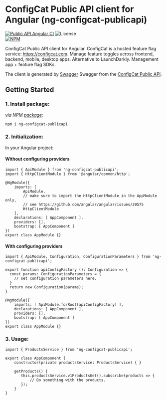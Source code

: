 # ConfigCat Public API client for Angular (ng-configcat-publicapi)

[![Public API Angular CI](https://github.com/configcat/ng-configcat-publicapi/actions/workflows/ng-configcat-publicapi-ci.yml/badge.svg?branch=master)](https://github.com/configcat/ng-configcat-publicapi/actions/workflows/ng-configcat-publicapi-ci.yml) ![License](https://img.shields.io/github/license/configcat/ng-configcat-publicapi.svg) \
[![NPM](https://nodei.co/npm/ng-configcat-publicapi.png)](https://nodei.co/npm/ng-configcat-publicapi/)

ConfigCat Public API client for Angular. ConfigCat is a hosted feature flag service: https://configcat.com. Manage feature toggles across frontend, backend, mobile, desktop apps. Alternative to LaunchDarkly. Management app + feature flag SDKs.

The client is generated by [Swagger](https://github.com/swagger-api/swagger-codegen) 
Swagger from the [ConfigCat Public API](https://test-api.configcat.com/docs/index.html).

## Getting Started

### 1. Install package:

*via NPM [package](https://npmjs.com/package/ng-configcat-publicapi):*
```PowerShell
npm i ng-configcat-publicapi
```

### 2. Initialization:
In your Angular project:
#### Without configuring providers
```
import { ApiModule } from 'ng-configcat-publicapi';
import { HttpClientModule } from '@angular/common/http';

@NgModule({
    imports: [
        ApiModule,
        // make sure to import the HttpClientModule in the AppModule only,
        // see https://github.com/angular/angular/issues/20575
        HttpClientModule
    ],
    declarations: [ AppComponent ],
    providers: [],
    bootstrap: [ AppComponent ]
})
export class AppModule {}
```

#### With configuring providers
```
import { ApiModule, Configuration, ConfigurationParameters } from 'ng-configcat-publicapi';

export function apiConfigFactory (): Configuration => {
  const params: ConfigurationParameters = {
    // set configuration parameters here.
  }
  return new Configuration(params);
}

@NgModule({
    imports: [ ApiModule.forRoot(apiConfigFactory) ],
    declarations: [ AppComponent ],
    providers: [],
    bootstrap: [ AppComponent ]
})
export class AppModule {}
```

### 3. Usage:
```
import { ProductsService } from 'ng-configcat-publicapi';

export class AppComponent {
    constructor(private productsService: ProductsService) { }

    getProducts() {
       this.productsService.v1ProductsGet().subscribe(products => {
           // Do something with the products.
       });
    }
}
```